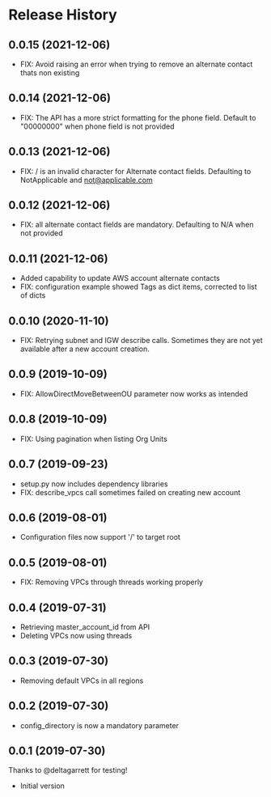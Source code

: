 # Release History

## 0.0.15 (2021-12-06)

- FIX: Avoid raising an error when trying to remove an alternate contact thats non existing

## 0.0.14 (2021-12-06)

- FIX: The API has a more strict formatting for the phone field. Default to "00000000" when phone field is not provided

## 0.0.13 (2021-12-06)

- FIX: / is an invalid character for Alternate contact fields. Defaulting to NotApplicable and not@applicable.com

## 0.0.12 (2021-12-06)

- FIX: all alternate contact fields are mandatory. Defaulting to N/A when not provided

## 0.0.11 (2021-12-06)

- Added capability to update AWS account alternate contacts
- FIX: configuration example showed Tags as dict items, corrected to list of dicts

## 0.0.10 (2020-11-10)

- FIX: Retrying subnet and IGW describe calls. Sometimes they are not yet available after a new account creation.

## 0.0.9 (2019-10-09)

- FIX: AllowDirectMoveBetweenOU parameter now works as intended

## 0.0.8 (2019-10-09)

- FIX: Using pagination when listing Org Units

## 0.0.7 (2019-09-23)

- setup.py now includes dependency libraries
- FIX: describe_vpcs call sometimes failed on creating new account

## 0.0.6 (2019-08-01)

- Configuration files now support '/' to target root

## 0.0.5 (2019-08-01)

- FIX: Removing VPCs through threads working properly

## 0.0.4 (2019-07-31)

- Retrieving master_account_id from API
- Deleting VPCs now using threads

## 0.0.3 (2019-07-30)

- Removing default VPCs in all regions

## 0.0.2 (2019-07-30)

- config_directory is now a mandatory parameter

## 0.0.1 (2019-07-30)

Thanks to @deltagarrett for testing!

- Initial version
